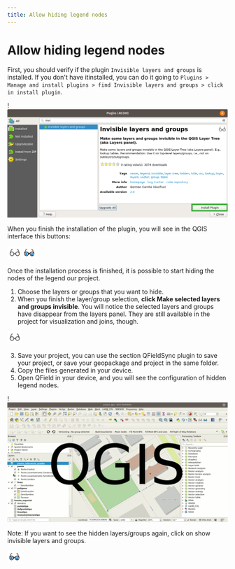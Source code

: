 ```yaml
---
title: Allow hiding legend nodes
---
```


# Allow hiding legend nodes

First, you should verify if the plugin `Invisible layers and
groups` is installed. If you don't have itinstalled, you can do it going
to `Plugins > Manage and install plugins > find Invisible layers and
groups > click in install plugin`.

!![](../assets/images/install_plugin.png)

When you finish the installation of the plugin, you will see in the QGIS
interface this buttons:

![](../assets/images/plugin_invisible_layers.png)

Once the installation process is finished, it is possible to start
hiding the nodes of the legend our project.

1.  Choose the layers or groups that you want to hide.
2.  When you finish the layer/group selection, **click Make selected
    layers and groups invisible**. You will notice the selected layers
    and groups have disappear from the layers panel. They are still
    available in the project for visualization and joins, though.

![](../assets/images/plugin_invisible_layers_hide.png)

3.  Save your project, you can use the section QFieldSync plugin to save
    your project, or save your geopackage and project in the same
    folder.
4.  Copy the files generated in your device.
5.  Open QField in your device, and you will see the configuration of
    hidden legend nodes.

!![](../assets/images/process_hide_and_show_layers.gif)

Note: If you want to see the hidden layers/groups again, click on show
invisible layers and groups.

![](../assets/images/plugin_invisible_layers_show.png)

